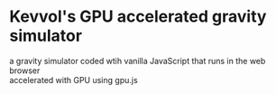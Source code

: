 # Kevvol's GPU accelerated gravity simulator

a gravity simulator coded wtih vanilla JavaScript that runs in the web browser\
accelerated with GPU using gpu.js
